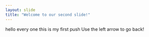 ```yaml
---
layout: slide
title: "Welcome to our second slide!"
---
```

hello every one this is my first push
Use the left arrow to go back!
